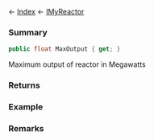 ← [Index](Api-Index) ← [IMyReactor](Sandbox.ModAPI.Ingame.IMyReactor)

### Summary

```csharp
public float MaxOutput { get; }
```

Maximum output of reactor in Megawatts

### Returns

### Example

### Remarks

